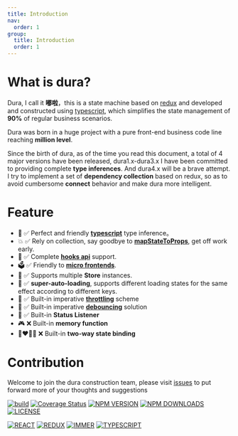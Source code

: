 ```yaml
---
title: Introduction
nav:
  order: 1
group:
  title: Introduction
  order: 1
---
```


# What is dura?

Dura, I call it **嘟啦**，this is a state machine based on [redux](https://redux.js.org/) and developed and constructed using [typescript](https://www.typescriptlang.org/), which simplifies the state management of **90%** of regular business scenarios.

Dura was born in a huge project with a pure front-end business code line reaching **million level**.

Since the birth of dura, as of the time you read this document, a total of 4 major versions have been released, dura1.x-dura3.x I have been committed to providing complete **type inferences**. And dura4.x will be a brave attempt. I try to implement a set of **dependency collection** based on redux, so as to avoid cumbersome **connect** behavior and make dura more intelligent.

# Feature

- 🚀 ✅ Perfect and friendly [**typescript**](https://www.typescriptlang.org/) type inference。
- 💥 ✅ Rely on collection, say goodbye to [**mapStateToProps**](https://react-redux.js.org/api/connect), get off work early.
- 🔨 ✅ Complete [**hooks api**](https://reactjs.org/docs/hooks-intro.html) support.
- 🗳️ ✅ Friendly to [**micro frontends**](https://micro-frontends.org/).
- 👬 ✅ Supports multiple **Store** instances.
- 💫 ✅ **super-auto-loading**, supports different loading states for the same effect according to different keys.
- 🚰 ✅ Built-in imperative [**throttling**](https://css-tricks.com/debouncing-throttling-explained-examples/) scheme
- 🙈 ✅ Built-in imperative [**debouncing**](https://css-tricks.com/debouncing-throttling-explained-examples/) solution
- 👀 ✅ Built-in **Status Listener**
- 🎮 ❌ Built-in **memory function**
- 👩‍❤️‍💋‍👩 ❌ Built-in **two-way state binding**

# Contribution

Welcome to join the dura construction team, please visit [issues](https://github.com/ityuany/dura/issues) to put forward more of your thoughts and suggestions

[![build](https://img.shields.io/github/workflow/status/ityuany/dura/build?logo=github&style=?style=flat)](https://github.com/ityuany/dura)
[![Coverage Status](https://img.shields.io/coveralls/github/ityuany/dura?logo=coveralls&style=flat)](https://coveralls.io/github/ityuany/dura)
[![NPM VERSION](https://img.shields.io/npm/v/@dura/react.svg?logo=npm&style=flat)](https://www.npmjs.com/package/@dura/react)
[![NPM DOWNLOADS](http://img.shields.io/npm/dm/@dura/react.svg?logo=npm&style=flat)](https://www.npmjs.com/package/@dura/react)
[![LICENSE](https://img.shields.io/npm/l/@dura/react?logo=npm&style=flat)](https://github.com/ityuany/dura)

[![REACT](https://img.shields.io/npm/dependency-version/@dura/react/peer/react?logo=react&style=flat)](https://reactjs.org/)
[![REDUX](https://img.shields.io/npm/dependency-version/@dura/react/peer/redux?logo=redux&style=flat&color=6B49B8)](https://redux.js.org/)
[![IMMER](https://img.shields.io/npm/dependency-version/@dura/react/peer/immer?logo=twoo&logoColor=44B89D&style=flat&color=44B89D)](https://immerjs.github.io/immer/docs/introduction)
[![TYPESCRIPT](https://img.shields.io/github/package-json/dependency-version/ityuany/dura/dev/typescript/master?logo=typescript&style=flat)](https://www.typescriptlang.org/)
